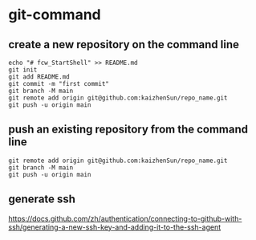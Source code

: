 # git-command
## create a new repository on the command line
```
echo "# fcw_StartShell" >> README.md
git init
git add README.md
git commit -m "first commit"
git branch -M main
git remote add origin git@github.com:kaizhenSun/repo_name.git
git push -u origin main
```
## push an existing repository from the command line
```
git remote add origin git@github.com:kaizhenSun/repo_name.git
git branch -M main
git push -u origin main
```
## generate ssh
https://docs.github.com/zh/authentication/connecting-to-github-with-ssh/generating-a-new-ssh-key-and-adding-it-to-the-ssh-agent
